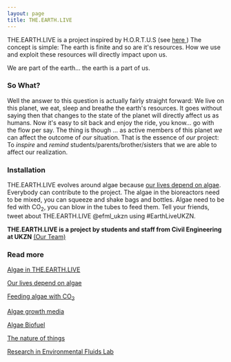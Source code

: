 ```yaml
---
layout: page
title: THE.EARTH.LIVE
---
```


<p>THE.EARTH.LIVE is a project inspired by H.O.R.T.U.S (see <a href="http://www.ecologicstudio.com/v2/project.php?idcat=7&idsubcat=71&idproj=115" target="_blank">here </a>)
The concept is simple: The earth is finite and so are it's resources. How we use and exploit these resources will directly impact upon us.

We are part of the earth... the earth is a part of us.
</p>

### So What?

Well the answer to this question is actually fairly straight forward: We live on this planet, we eat, sleep and breathe the earth's resources. It goes without saying then that changes to the state of the planet will directly affect us as humans. Now it's easy to sit back and enjoy the ride, you know... go with the flow per say. The thing is though ... as active members of this planet _we_ can affect the outcome of _our_ situation. That is the essence of _our_ project: To _inspire_ and _remind_ students/parents/brother/sisters that we are able to affect our realization.

### Installation
THE.EARTH.LIVE evolves around algae because [our lives depend on algae]({{site.url}}/why-algae). Everybody can contribute to the project. The algae in the bioreactors need to be mixed, you can squeeze and shake bags and bottles. Algae need to be fed with CO<sub>2</sub>, you can blow in the tubes to feed them. Tell your friends, tweet about THE.EARTH.LIVE @efml_ukzn using #EarthLiveUKZN.

<!-- link to all EARTH.LIVE.POSTS -->
<!-- can include hard links, but not ideal -->
__THE.EARTH.LIVE is a project by students and staff from Civil Engineering at UKZN__ [(Our Team)]({{site.url}}/earthlive_team)

### Read more
[Algae in THE.EARTH.LIVE]({{site.url}}/about-algae)

[Our lives depend on algae]({{site.url}}/why-algae)

[Feeding algae with CO<sub>2</sub>]({{site.url}}/photosynthesis)

[Algae growth media]({{site.url}}/growth-media)

[Algae Biofuel]({{site.url}}/algae-biofuel)

[The nature of things]({{site.url}}/nature-innovations)

[Research in Environmental Fluids Lab]({{site.url}}/our-research)
